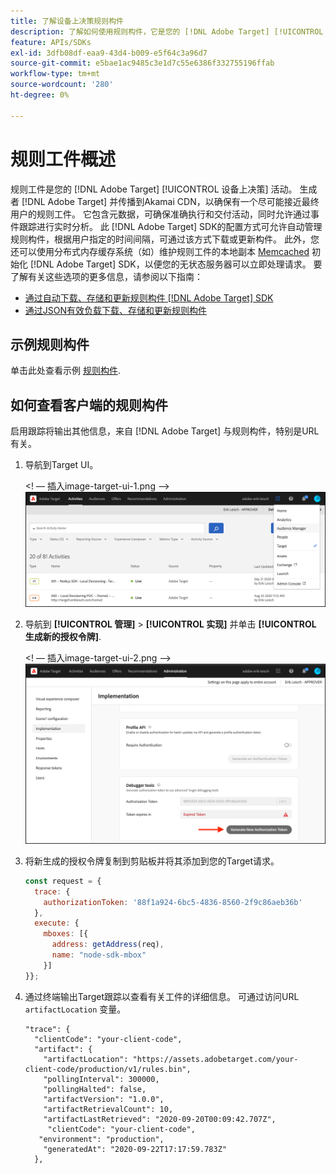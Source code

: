 ```yaml
---
title: 了解设备上决策规则构件
description: 了解如何使用规则构件，它是您的 [!DNL Adobe Target] [!UICONTROL 设备上决策] 活动。
feature: APIs/SDKs
exl-id: 3dfb08df-eaa9-43d4-b009-e5f64c3a96d7
source-git-commit: e5bae1ac9485c3e1d7c55e6386f332755196ffab
workflow-type: tm+mt
source-wordcount: '280'
ht-degree: 0%

---
```


# 规则工件概述

规则工件是您的 [!DNL Adobe Target] [!UICONTROL 设备上决策] 活动。 生成者 [!DNL Adobe Target] 并传播到Akamai CDN，以确保有一个尽可能接近最终用户的规则工件。 它包含元数据，可确保准确执行和交付活动，同时允许通过事件跟踪进行实时分析。 此 [!DNL Adobe Target] SDK的配置方式可允许自动管理规则构件，根据用户指定的时间间隔，可通过该方式下载或更新构件。 此外，您还可以使用分布式内存缓存系统（如）维护规则工件的本地副本 [Memcached](https://memcached.org/) 初始化 [!DNL Adobe Target] SDK，以便您的无状态服务器可以立即处理请求。 要了解有关这些选项的更多信息，请参阅以下指南：

* [通过自动下载、存储和更新规则构件 [!DNL Adobe Target] SDK](rule-artifact-sdk.md)
* [通过JSON有效负载下载、存储和更新规则构件](rule-artifact-json.md)

## 示例规则构件

单击此处查看示例 [规则构件](rule-artifact-example.md).

## 如何查看客户端的规则构件

启用跟踪将输出其他信息，来自 [!DNL Adobe Target] 与规则构件，特别是URL有关。

1. 导航到Target UI。

   &lt;! — 插入image-target-ui-1.png —>
   ![替代图像](assets/asset-rule-artifact-1.png)

1. 导航到 **[!UICONTROL 管理]** > **[!UICONTROL 实现]** 并单击 **[!UICONTROL 生成新的授权令牌]**.

   &lt;! — 插入image-target-ui-2.png —>
   ![替代图像](assets/asset-rule-artifact-2.png)

1. 将新生成的授权令牌复制到剪贴板并将其添加到您的Target请求。

   ```javascript {line-numbers="true"}
   const request = {
     trace: {
       authorizationToken: '88f1a924-6bc5-4836-8560-2f9c86aeb36b'
     },
     execute: {
       mboxes: [{
         address: getAddress(req),
         name: "node-sdk-mbox"
       }]
   }};
   ```

1. 通过终端输出Target跟踪以查看有关工件的详细信息。 可通过访问URL `artifactLocation` 变量。

   ```
   "trace": {
     "clientCode": "your-client-code",
     "artifact": {
       "artifactLocation": "https://assets.adobetarget.com/your-client-code/production/v1/rules.bin",
       "pollingInterval": 300000,
       "pollingHalted": false,
       "artifactVersion": "1.0.0",
       "artifactRetrievalCount": 10,
       "artifactLastRetrieved": "2020-09-20T00:09:42.707Z",
        "clientCode": "your-client-code",
      "environment": "production",
       "generatedAt": "2020-09-22T17:17:59.783Z"
     },
   ```
